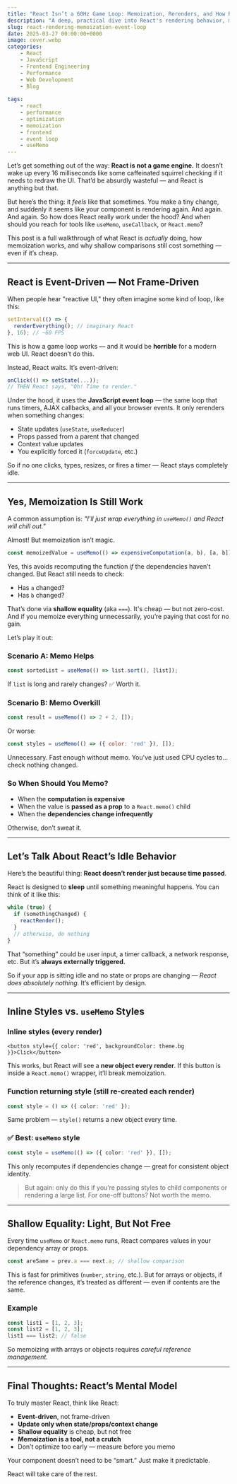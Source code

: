 ```yaml
---
title: "React Isn’t a 60Hz Game Loop: Memoization, Rerenders, and How React Actually Works"
description: "A deep, practical dive into React's rendering behavior, memoization, and event-driven design — what really happens under the hood and how to think like React."
slug: react-rendering-memoization-event-loop
date: 2025-03-27 00:00:00+0000
image: cover.webp
categories:
    - React
    - JavaScript
    - Frontend Engineering
    - Performance
    - Web Development
    - Blog
    
tags:
    - react
    - performance
    - optimization
    - memoization
    - frontend
    - event loop
    - useMemo
---
```


Let’s get something out of the way: **React is not a game engine.** It doesn’t wake up every 16 milliseconds like some caffeinated squirrel checking if it needs to redraw the UI. That’d be absurdly wasteful — and React is anything but that.

But here’s the thing: it *feels* like that sometimes. You make a tiny change, and suddenly it seems like your component is rendering again. And again. And again. So how does React really work under the hood? And when should you reach for tools like `useMemo`, `useCallback`, or `React.memo`?

This post is a full walkthrough of what React is *actually* doing, how memoization works, and why shallow comparisons still cost something — even if it’s cheap.

---

## React is Event-Driven — Not Frame-Driven

When people hear "reactive UI," they often imagine some kind of loop, like this:

```js
setInterval(() => {
  renderEverything(); // imaginary React
}, 16); // ~60 FPS
```

This is how a game loop works — and it would be **horrible** for a modern web UI. React doesn’t do this.

Instead, React waits. It’s event-driven:

```js
onClick(() => setState(...));
// THEN React says, "Oh! Time to render."
```

Under the hood, it uses the **JavaScript event loop** — the same loop that runs timers, AJAX callbacks, and all your browser events. It only rerenders when something changes:

- State updates (`useState`, `useReducer`)
- Props passed from a parent that changed
- Context value updates
- You explicitly forced it (`forceUpdate`, etc.)

So if no one clicks, types, resizes, or fires a timer — React stays completely idle.

---

## Yes, Memoization Is Still Work

A common assumption is: *"I'll just wrap everything in `useMemo()` and React will chill out."*

Almost! But memoization isn’t magic.

```ts
const memoizedValue = useMemo(() => expensiveComputation(a, b), [a, b]);
```

Yes, this avoids recomputing the function *if* the dependencies haven’t changed. But React still needs to check:

- Has `a` changed?
- Has `b` changed?

That’s done via **shallow equality** (aka `===`). It's cheap — but not zero-cost. And if you memoize everything unnecessarily, you’re paying that cost for no gain.

Let’s play it out:

### Scenario A: Memo Helps

```js
const sortedList = useMemo(() => list.sort(), [list]);
```

If `list` is long and rarely changes? ✅ Worth it.

### Scenario B: Memo Overkill

```js
const result = useMemo(() => 2 + 2, []);
```

Or worse:

```js
const styles = useMemo(() => ({ color: 'red' }), []);
```

Unnecessary. Fast enough without memo. You've just used CPU cycles to... check nothing changed.

### So When Should You Memo?

- When the **computation is expensive**
- When the value is **passed as a prop** to a `React.memo()` child
- When the **dependencies change infrequently**

Otherwise, don’t sweat it.

---

## Let’s Talk About React’s Idle Behavior

Here’s the beautiful thing: **React doesn’t render just because time passed**.

React is designed to **sleep** until something meaningful happens. You can think of it like this:

```ts
while (true) {
  if (somethingChanged) {
    reactRender();
  }
  // otherwise, do nothing
}
```

That “something” could be user input, a timer callback, a network response, etc. But it’s **always externally triggered.**

So if your app is sitting idle and no state or props are changing — *React does absolutely nothing*. It’s efficient by design.

---

## Inline Styles vs. `useMemo` Styles

### Inline styles (every render)

```tsx
<button style={{ color: 'red', backgroundColor: theme.bg }}>Click</button>
```

This works, but React will see a **new object every render**. If this button is inside a `React.memo()` wrapper, it’ll break memoization.

### Function returning style (still re-created each render)

```ts
const style = () => ({ color: 'red' });
```

Same problem — `style()` returns a new object every time.

### ✅ Best: `useMemo` style

```ts
const style = useMemo(() => ({ color: 'red' }), []);
```

This only recomputes if dependencies change — great for consistent object identity.

> But again: only do this if you’re passing styles to child components or rendering a large list. For one-off buttons? Not worth the memo.

---

## Shallow Equality: Light, But Not Free

Every time `useMemo` or `React.memo` runs, React compares values in your dependency array or props.

```ts
const areSame = prev.a === next.a; // shallow comparison
```

This is fast for primitives (`number`, `string`, etc.). But for arrays or objects, if the reference changes, it’s treated as different — even if contents are the same.

### Example

```ts
const list1 = [1, 2, 3];
const list2 = [1, 2, 3];
list1 === list2; // false
```

So memoizing with arrays or objects requires *careful reference management*.

---

## Final Thoughts: React’s Mental Model

To truly master React, think like React:

- **Event-driven**, not frame-driven
- **Update only when state/props/context change**
- **Shallow equality** is cheap, but not free
- **Memoization is a tool, not a crutch**
- Don’t optimize too early — measure before you memo

Your component doesn’t need to be “smart.” Just make it predictable.

React will take care of the rest.
